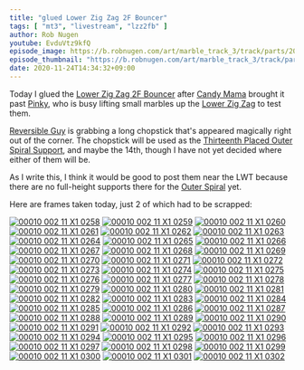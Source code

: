```yaml
---
title: "glued Lower Zig Zag 2F Bouncer"
tags: [ "mt3", "livestream", "lzz2fb" ]
author: Rob Nugen
youtube: EvduVtz9kfQ
episode_image: https://b.robnugen.com/art/marble_track_3/track/parts/2020/2020_nov_24_lzz2f_bouncer.jpg
episode_thumbnail: "https://b.robnugen.com/art/marble_track_3/track/parts/2020/thumbs/2020_nov_24_lzz2f_bouncer.jpg"
date: 2020-11-24T14:34:32+09:00
---
```


Today I glued the [Lower Zig Zag 2F Bouncer](/parts/lower-zig-zag-2f-bouncer/) after [Candy Mama](/workers/candy_mama/) brought it past [Pinky](/workers/pinky/), who is busy
lifting small marbles up the [Lower Zig Zag](/parts/lower_zig_zag/) to test them.

[Reversible Guy](/workers/reversible/) is grabbing a long chopstick that's appeared magically right out of
the corner.  The chopstick will be used as the [Thirteenth Placed Outer Spiral Support](/parts/thirteenth-placed-outer-spiral-support/), and maybe the
14th, though I have not yet decided where either of them will be.

As I write this, I think it would be good to post them near the LWT
because there are no full-height supports there for the [Outer Spiral](/parts/outer_spiral/) yet.

Here are frames taken today, just 2 of which had to be scrapped:

[![00010 002 11 X1 0258](//b.robnugen.com/art/marble_track_3/frames/2020/thumbs/00010_002_11_X1_0258.jpg)](//b.robnugen.com/art/marble_track_3/frames/2020/00010_002_11_X1_0258.jpg)
[![00010 002 11 X1 0259](//b.robnugen.com/art/marble_track_3/frames/2020/thumbs/00010_002_11_X1_0259.jpg)](//b.robnugen.com/art/marble_track_3/frames/2020/00010_002_11_X1_0259.jpg)
[![00010 002 11 X1 0260](//b.robnugen.com/art/marble_track_3/frames/2020/thumbs/00010_002_11_X1_0260.jpg)](//b.robnugen.com/art/marble_track_3/frames/2020/00010_002_11_X1_0260.jpg)
[![00010 002 11 X1 0261](//b.robnugen.com/art/marble_track_3/frames/2020/thumbs/00010_002_11_X1_0261.jpg)](//b.robnugen.com/art/marble_track_3/frames/2020/00010_002_11_X1_0261.jpg)
[![00010 002 11 X1 0262](//b.robnugen.com/art/marble_track_3/frames/2020/thumbs/00010_002_11_X1_0262.jpg)](//b.robnugen.com/art/marble_track_3/frames/2020/00010_002_11_X1_0262.jpg)
[![00010 002 11 X1 0263](//b.robnugen.com/art/marble_track_3/frames/2020/thumbs/00010_002_11_X1_0263.jpg)](//b.robnugen.com/art/marble_track_3/frames/2020/00010_002_11_X1_0263.jpg)
[![00010 002 11 X1 0264](//b.robnugen.com/art/marble_track_3/frames/2020/thumbs/00010_002_11_X1_0264.jpg)](//b.robnugen.com/art/marble_track_3/frames/2020/00010_002_11_X1_0264.jpg)
[![00010 002 11 X1 0265](//b.robnugen.com/art/marble_track_3/frames/2020/thumbs/00010_002_11_X1_0265.jpg)](//b.robnugen.com/art/marble_track_3/frames/2020/00010_002_11_X1_0265.jpg)
[![00010 002 11 X1 0266](//b.robnugen.com/art/marble_track_3/frames/2020/thumbs/00010_002_11_X1_0266.jpg)](//b.robnugen.com/art/marble_track_3/frames/2020/00010_002_11_X1_0266.jpg)
[![00010 002 11 X1 0267](//b.robnugen.com/art/marble_track_3/frames/2020/thumbs/00010_002_11_X1_0267.jpg)](//b.robnugen.com/art/marble_track_3/frames/2020/00010_002_11_X1_0267.jpg)
[![00010 002 11 X1 0268](//b.robnugen.com/art/marble_track_3/frames/2020/thumbs/00010_002_11_X1_0268.jpg)](//b.robnugen.com/art/marble_track_3/frames/2020/00010_002_11_X1_0268.jpg)
[![00010 002 11 X1 0269](//b.robnugen.com/art/marble_track_3/frames/2020/thumbs/00010_002_11_X1_0269.jpg)](//b.robnugen.com/art/marble_track_3/frames/2020/00010_002_11_X1_0269.jpg)
[![00010 002 11 X1 0270](//b.robnugen.com/art/marble_track_3/frames/2020/thumbs/00010_002_11_X1_0270.jpg)](//b.robnugen.com/art/marble_track_3/frames/2020/00010_002_11_X1_0270.jpg)
[![00010 002 11 X1 0271](//b.robnugen.com/art/marble_track_3/frames/2020/thumbs/00010_002_11_X1_0271.jpg)](//b.robnugen.com/art/marble_track_3/frames/2020/00010_002_11_X1_0271.jpg)
[![00010 002 11 X1 0272](//b.robnugen.com/art/marble_track_3/frames/2020/thumbs/00010_002_11_X1_0272.jpg)](//b.robnugen.com/art/marble_track_3/frames/2020/00010_002_11_X1_0272.jpg)
[![00010 002 11 X1 0273](//b.robnugen.com/art/marble_track_3/frames/2020/thumbs/00010_002_11_X1_0273.jpg)](//b.robnugen.com/art/marble_track_3/frames/2020/00010_002_11_X1_0273.jpg)
[![00010 002 11 X1 0274](//b.robnugen.com/art/marble_track_3/frames/2020/thumbs/00010_002_11_X1_0274.jpg)](//b.robnugen.com/art/marble_track_3/frames/2020/00010_002_11_X1_0274.jpg)
[![00010 002 11 X1 0275](//b.robnugen.com/art/marble_track_3/frames/2020/thumbs/00010_002_11_X1_0275.jpg)](//b.robnugen.com/art/marble_track_3/frames/2020/00010_002_11_X1_0275.jpg)
[![00010 002 11 X1 0276](//b.robnugen.com/art/marble_track_3/frames/2020/thumbs/00010_002_11_X1_0276.jpg)](//b.robnugen.com/art/marble_track_3/frames/2020/00010_002_11_X1_0276.jpg)
[![00010 002 11 X1 0277](//b.robnugen.com/art/marble_track_3/frames/2020/thumbs/00010_002_11_X1_0277.jpg)](//b.robnugen.com/art/marble_track_3/frames/2020/00010_002_11_X1_0277.jpg)
[![00010 002 11 X1 0278](//b.robnugen.com/art/marble_track_3/frames/2020/thumbs/00010_002_11_X1_0278.jpg)](//b.robnugen.com/art/marble_track_3/frames/2020/00010_002_11_X1_0278.jpg)
[![00010 002 11 X1 0279](//b.robnugen.com/art/marble_track_3/frames/2020/thumbs/00010_002_11_X1_0279.jpg)](//b.robnugen.com/art/marble_track_3/frames/2020/00010_002_11_X1_0279.jpg)
[![00010 002 11 X1 0280](//b.robnugen.com/art/marble_track_3/frames/2020/thumbs/00010_002_11_X1_0280.jpg)](//b.robnugen.com/art/marble_track_3/frames/2020/00010_002_11_X1_0280.jpg)
[![00010 002 11 X1 0281](//b.robnugen.com/art/marble_track_3/frames/2020/thumbs/00010_002_11_X1_0281.jpg)](//b.robnugen.com/art/marble_track_3/frames/2020/00010_002_11_X1_0281.jpg)
[![00010 002 11 X1 0282](//b.robnugen.com/art/marble_track_3/frames/2020/thumbs/00010_002_11_X1_0282.jpg)](//b.robnugen.com/art/marble_track_3/frames/2020/00010_002_11_X1_0282.jpg)
[![00010 002 11 X1 0283](//b.robnugen.com/art/marble_track_3/frames/2020/thumbs/00010_002_11_X1_0283.jpg)](//b.robnugen.com/art/marble_track_3/frames/2020/00010_002_11_X1_0283.jpg)
[![00010 002 11 X1 0284](//b.robnugen.com/art/marble_track_3/frames/2020/thumbs/00010_002_11_X1_0284.jpg)](//b.robnugen.com/art/marble_track_3/frames/2020/00010_002_11_X1_0284.jpg)
[![00010 002 11 X1 0285](//b.robnugen.com/art/marble_track_3/frames/2020/thumbs/00010_002_11_X1_0285.jpg)](//b.robnugen.com/art/marble_track_3/frames/2020/00010_002_11_X1_0285.jpg)
[![00010 002 11 X1 0286](//b.robnugen.com/art/marble_track_3/frames/2020/thumbs/00010_002_11_X1_0286.jpg)](//b.robnugen.com/art/marble_track_3/frames/2020/00010_002_11_X1_0286.jpg)
[![00010 002 11 X1 0287](//b.robnugen.com/art/marble_track_3/frames/2020/thumbs/00010_002_11_X1_0287.jpg)](//b.robnugen.com/art/marble_track_3/frames/2020/00010_002_11_X1_0287.jpg)
[![00010 002 11 X1 0288](//b.robnugen.com/art/marble_track_3/frames/2020/thumbs/00010_002_11_X1_0288.jpg)](//b.robnugen.com/art/marble_track_3/frames/2020/00010_002_11_X1_0288.jpg)
[![00010 002 11 X1 0289](//b.robnugen.com/art/marble_track_3/frames/2020/thumbs/00010_002_11_X1_0289.jpg)](//b.robnugen.com/art/marble_track_3/frames/2020/00010_002_11_X1_0289.jpg)
[![00010 002 11 X1 0290](//b.robnugen.com/art/marble_track_3/frames/2020/thumbs/00010_002_11_X1_0290.jpg)](//b.robnugen.com/art/marble_track_3/frames/2020/00010_002_11_X1_0290.jpg)
[![00010 002 11 X1 0291](//b.robnugen.com/art/marble_track_3/frames/2020/thumbs/00010_002_11_X1_0291.jpg)](//b.robnugen.com/art/marble_track_3/frames/2020/00010_002_11_X1_0291.jpg)
[![00010 002 11 X1 0292](//b.robnugen.com/art/marble_track_3/frames/2020/thumbs/00010_002_11_X1_0292.jpg)](//b.robnugen.com/art/marble_track_3/frames/2020/00010_002_11_X1_0292.jpg)
[![00010 002 11 X1 0293](//b.robnugen.com/art/marble_track_3/frames/2020/thumbs/00010_002_11_X1_0293.jpg)](//b.robnugen.com/art/marble_track_3/frames/2020/00010_002_11_X1_0293.jpg)
[![00010 002 11 X1 0294](//b.robnugen.com/art/marble_track_3/frames/2020/thumbs/00010_002_11_X1_0294.jpg)](//b.robnugen.com/art/marble_track_3/frames/2020/00010_002_11_X1_0294.jpg)
[![00010 002 11 X1 0295](//b.robnugen.com/art/marble_track_3/frames/2020/thumbs/00010_002_11_X1_0295.jpg)](//b.robnugen.com/art/marble_track_3/frames/2020/00010_002_11_X1_0295.jpg)
[![00010 002 11 X1 0296](//b.robnugen.com/art/marble_track_3/frames/2020/thumbs/00010_002_11_X1_0296.jpg)](//b.robnugen.com/art/marble_track_3/frames/2020/00010_002_11_X1_0296.jpg)
[![00010 002 11 X1 0297](//b.robnugen.com/art/marble_track_3/frames/2020/thumbs/00010_002_11_X1_0297.jpg)](//b.robnugen.com/art/marble_track_3/frames/2020/00010_002_11_X1_0297.jpg)
[![00010 002 11 X1 0298](//b.robnugen.com/art/marble_track_3/frames/2020/thumbs/00010_002_11_X1_0298.jpg)](//b.robnugen.com/art/marble_track_3/frames/2020/00010_002_11_X1_0298.jpg)
[![00010 002 11 X1 0299](//b.robnugen.com/art/marble_track_3/frames/2020/thumbs/00010_002_11_X1_0299.jpg)](//b.robnugen.com/art/marble_track_3/frames/2020/00010_002_11_X1_0299.jpg)
[![00010 002 11 X1 0300](//b.robnugen.com/art/marble_track_3/frames/2020/thumbs/00010_002_11_X1_0300.jpg)](//b.robnugen.com/art/marble_track_3/frames/2020/00010_002_11_X1_0300.jpg)
[![00010 002 11 X1 0301](//b.robnugen.com/art/marble_track_3/frames/2020/thumbs/00010_002_11_X1_0301.jpg)](//b.robnugen.com/art/marble_track_3/frames/2020/00010_002_11_X1_0301.jpg)
[![00010 002 11 X1 0302](//b.robnugen.com/art/marble_track_3/frames/2020/thumbs/00010_002_11_X1_0302.jpg)](//b.robnugen.com/art/marble_track_3/frames/2020/00010_002_11_X1_0302.jpg)
